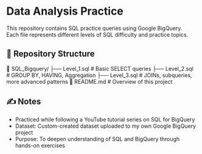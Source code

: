 # Data Analysis Practice

This repository contains SQL practice queries using Google BigQuery.  
Each file represents different levels of SQL difficulty and practice topics.

## 📁 Repository Structure
📁 SQL_Bigquery/
├── Level_1.sql # Basic SELECT queries
├── Level_2.sql # GROUP BY, HAVING, Aggregation
├── Level_3.sql # JOINs, subqueries, more advanced patterns
📄 README.md # Overview of this project

## ✍️ Notes

- Practiced while following a YouTube tutorial series on SQL for BigQuery
- Dataset: Custom-created dataset uploaded to my own Google BigQuery project
- Purpose: To deepen understanding of SQL and BigQuery through hands-on exercises

